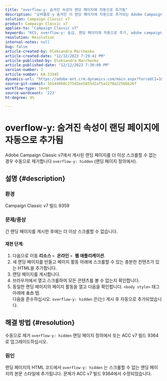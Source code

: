 ```yaml
---
title: "overflow-y: 숨겨진 속성이 랜딩 페이지에 자동으로 추가됨"
description: "오버플로-y 숨겨진 이 랜딩 페이지에 자동으로 추가되는 Adobe Campaign Classic 문제를 해결하는 방법을 알아봅니다."
solution: Campaign Classic v7
product: Campaign Classic v7
applies-to: "Campaign Classic v7"
keywords: "KCS, overflow-y: 숨김, 랜딩 페이지에 자동으로 추가, adobe campaign, ACC v7 빌드 9359, ACC v7 빌드 9364로 업그레이드, Campaign Classic"
resolution: Resolution
internal-notes: null
bug: false
article-created-by: Oleksandra Marchenko
article-created-date: "12/12/2023 7:29:41 PM"
article-published-by: Oleksandra Marchenko
article-published-date: "12/12/2023 7:30:08 PM"
version-number: 2
article-number: KA-23345
dynamics-url: "https://adobe-ent.crm.dynamics.com/main.aspx?forceUCI=1&pagetype=entityrecord&etn=knowledgearticle&id=fd333dc5-2499-ee11-be37-6045bd0065f9"
source-git-commit: 5b1448b0c275d2ee5855d2af5a2278a2256bb26f
workflow-type: tm+mt
source-wordcount: '223'
ht-degree: 4%

---
```


# overflow-y: 숨겨진 속성이 랜딩 페이지에 자동으로 추가됨


Adobe Campaign Classic v7에서 게시된 랜딩 페이지를 더 이상 스크롤할 수 없는 경우 수동으로 제거합니다 `overflow-y: hidden` (랜딩 페이지 정의에서).

## 설명 {#description}


### <b>환경</b>

Campaign Classic v7 빌드 9359

### <b>문제/증상</b>

긴 랜딩 페이지를 게시한 후에는 더 이상 스크롤할 수 없습니다.

#### <b>재현 단계:</b>

1. 다음으로 이동 <b>리소스</b> `>`  <b>온라인</b> `>`  <b>웹 애플리케이션</b>.
2. 새 랜딩 페이지를 만들고 페이지 활동 아래에 스크롤할 수 있는 충분한 컨텐츠가 있는 HTML을 추가합니다.
3. 랜딩 페이지를 게시합니다.
4. 브라우저에서 열고 스크롤하여 모든 콘텐츠를 볼 수 없는지 확인합니다.
5. 동일한 랜딩 페이지의 페이지 활동을 열고 다음을 확인합니다. `<body style>` 태그 아래에 <b>소스</b> 탭.\
   다음을 준수하십시오. `overflow-y: hidden` 은(는) 게시 후 자동으로 추가되었습니다.



## 해결 방법 {#resolution}


수동으로 제거 `overflow-y: hidden` 랜딩 페이지 정의에서 또는 ACC v7 빌드 9364로 업그레이드하십시오.

### <b>원인</b>

랜딩 페이지의 HTML 코드에서 `overflow-y: hidden` 는 스크롤할 수 없는 랜딩 페이지의 본문 스타일에 추가됩니다. 문제가 ACC v7 빌드 9364에서 수정되었습니다.
